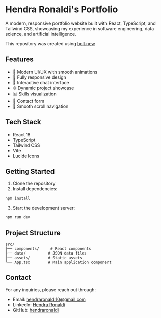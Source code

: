 # Hendra Ronaldi's Portfolio

A modern, responsive portfolio website built with React, TypeScript, and Tailwind CSS, showcasing my experience in software engineering, data science, and artificial intelligence.

This repository was created using [bolt.new](https://bolt.new)

## Features

- 🎨 Modern UI/UX with smooth animations
- 📱 Fully responsive design
- 💬 Interactive chat interface
- 🌐 Dynamic project showcase
- 📊 Skills visualization
- 📝 Contact form
- 🎯 Smooth scroll navigation

## Tech Stack

- React 18
- TypeScript
- Tailwind CSS
- Vite
- Lucide Icons

## Getting Started

1. Clone the repository
2. Install dependencies:
```bash
npm install
```
3. Start the development server:
```bash
npm run dev
```

## Project Structure

```
src/
├── components/     # React components
├── data/          # JSON data files
├── assets/        # Static assets
└── App.tsx        # Main application component
```

## Contact

For any inquiries, please reach out through:
- Email: hendraronaldi10@gmail.com
- LinkedIn: [Hendra Ronaldi](https://linkedin.com/in/hendra-ronaldi-4a7a1b121)
- GitHub: [hendraronaldi](https://github.com/hendraronaldi)